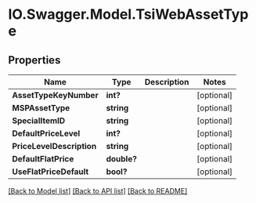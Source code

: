 # IO.Swagger.Model.TsiWebAssetType
## Properties

Name | Type | Description | Notes
------------ | ------------- | ------------- | -------------
**AssetTypeKeyNumber** | **int?** |  | [optional] 
**MSPAssetType** | **string** |  | [optional] 
**SpecialItemID** | **string** |  | [optional] 
**DefaultPriceLevel** | **int?** |  | [optional] 
**PriceLevelDescription** | **string** |  | [optional] 
**DefaultFlatPrice** | **double?** |  | [optional] 
**UseFlatPriceDefault** | **bool?** |  | [optional] 

[[Back to Model list]](../README.md#documentation-for-models) [[Back to API list]](../README.md#documentation-for-api-endpoints) [[Back to README]](../README.md)


